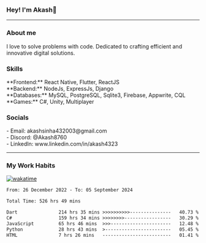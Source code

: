<h3>Hey! I'm Akash👋</h3>

--- 

<h3>About me</h3>
I love to solve problems with code. Dedicated to crafting efficient and innovative digital solutions.

<h3>Skills</h3>
**Frontend:** React Native, Flutter, ReactJS </br>
**Backend:** NodeJs, ExpressJs, Django </br>
**Databases:** MySQL, PostgreSQL, Sqlite3, Firebase, Appwrite, CQL</br>
**Games:** C#, Unity, Multiplayer</br>

<h3>Socials</h3>
 - Email: akashsinha432003@gmail.com<br>
 - Discord: @Akash8760<br>
 - LinkedIn: www.linkedin.com/in/akash4323<br>


---

<h3>My Work Habits</h3>

[![wakatime](https://wakatime.com/badge/user/938b2951-49cf-4810-9b9e-c17cde3d3343.svg)](https://wakatime.com/@938b2951-49cf-4810-9b9e-c17cde3d3343)

<!--START_SECTION:waka-->

```txt
From: 26 December 2022 - To: 05 September 2024

Total Time: 526 hrs 49 mins

Dart               214 hrs 35 mins >>>>>>>>>>---------------   40.73 %
C#                 159 hrs 34 mins >>>>>>>>-----------------   30.29 %
JavaScript         65 hrs 46 mins  >>>----------------------   12.48 %
Python             28 hrs 43 mins  >------------------------   05.45 %
HTML               7 hrs 26 mins   -------------------------   01.41 %
```

<!--END_SECTION:waka-->


